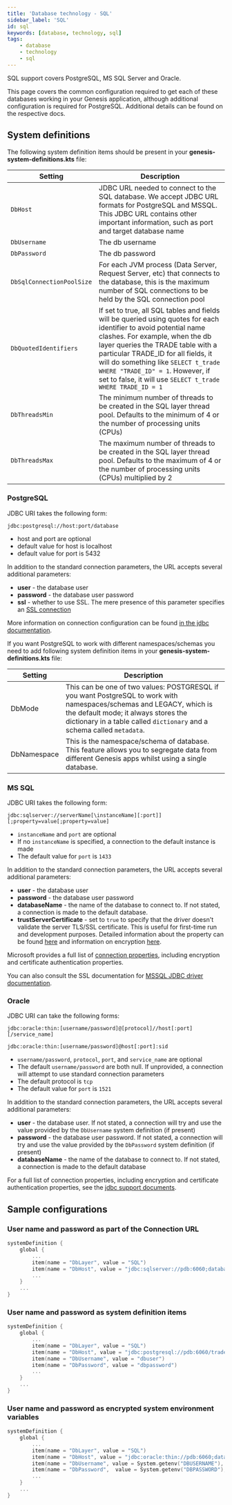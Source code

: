 ```yaml
---
title: 'Database technology - SQL'
sidebar_label: 'SQL'
id: sql
keywords: [database, technology, sql]
tags:
    - database
    - technology
    - sql
---
```


SQL support covers PostgreSQL, MS SQL Server and Oracle.

This page covers the common configuration required to get each of these databases working in your Genesis application, although additional configuration is required for PostgreSQL. Additional details can be found on the respective docs.

## System definitions

The following system definition items should be present in your **genesis-system-definitions.kts** file:


| Setting                    | Description                                                                                                                                                                                                                                                                                                                                                              |  
|----------------------------|--------------------------------------------------------------------------------------------------------------------------------------------------------------------------------------------------------------------------------------------------------------------------------------------------------------------------------------------------------------------------|
| `DbHost`                   | JDBC URL needed to connect to the SQL database. We accept JDBC URL formats for PostgreSQL and MSSQL. This JDBC URL contains other important information, such as port and target database name                |
| `DbUsername`               | The db username                |  
| `DbPassword`               | The db password                |
| `DbSqlConnectionPoolSize`  | For each JVM process (Data Server, Request Server, etc) that connects to the database, this is the maximum number of SQL connections to be held by the SQL connection pool             |  
| `DbQuotedIdentifiers`      | If set to true, all SQL tables and fields will be queried using quotes for each identifier to avoid potential name clashes. For example, when the db layer queries the TRADE table with a particular TRADE_ID for all fields, it will do something like `SELECT t_trade WHERE "TRADE_ID" = 1`. However, if set to false, it will use `SELECT t_trade WHERE TRADE_ID = 1` |  
| `DbThreadsMin`             | The minimum number of threads to be created in the SQL layer thread pool. Defaults to the minimum of 4 or the number of processing units (CPUs)                             |
| `DbThreadsMax`             | The maximum number of threads to be created in the SQL layer thread pool. Defaults to the maximum of 4 or the number of processing units (CPUs) multiplied by 2             |

### PostgreSQL

JDBC URI takes the following form:

`jdbc:postgresql://host:port/database`

- host and port are optional
- default value for host is localhost
- default value for port is 5432

In addition to the standard connection parameters, the URL accepts several additional parameters:

- **user** - the database user
- **password** - the database user password
- **ssl** - whether to use SSL. The mere presence of this parameter specifies an [SSL connection](https://jdbc.postgresql.org/documentation/head/ssl-client.html)

More information on connection configuration can be found [in the jdbc documentation](https://jdbc.postgresql.org/documentation/head/connect.html).

If you want PostgreSQL to work with different namespaces/schemas you need to add following system definition items in your **genesis-system-definitions.kts** file:

| Setting     | Description                                                                                                                                                                                                                           |
|-------------|---------------------------------------------------------------------------------------------------------------------------------------------------------------------------------------------------------------------------------------|
| DbMode      | This can be one of two values: POSTGRESQL if you want PostgreSQL to work with namespaces/schemas and LEGACY, which is the default mode; it always stores the dictionary in a table called `dictionary` and a schema called `metadata`. |
| DbNamespace | This is the namespace/schema of database. This feature allows you to segregate data from different Genesis apps whilst using a single database.         |

### MS SQL

JDBC URI takes the following form:

`jdbc:sqlserver://serverName[\instanceName][:port]][;property=value[;property=value]`

- `instanceName` and `port` are optional
- If no `instanceName` is specified, a connection to the default instance is made
- The default value for `port` is `1433`

In addition to the standard connection parameters, the URL accepts several additional parameters:
- **user** - the database user
- **password** - the database user password
- **databaseName** - the name of the database to connect to. If not stated, a connection is made to the default database.
- **trustServerCertificate** - set to `true` to specify that the driver doesn't validate the server TLS/SSL certificate. This is useful for first-time run and development purposes. Detailed information about the property can be found [here](https://docs.microsoft.com/en-us/sql/connect/jdbc/setting-the-connection-properties?view=sql-server-ver15) and information on encryption [here](https://docs.microsoft.com/en-us/sql/connect/jdbc/understanding-ssl-support?view=sql-server-ver15).

Microsoft provides a full list of [connection properties](https://docs.microsoft.com/en-us/sql/connect/jdbc/setting-the-connection-properties?view=sql-server-ver15), including encryption and certificate authentication properties.

You can also consult the SSL documentation for [MSSQL JDBC driver documentation](https://github.com/Microsoft/mssql-jdbc/wiki/SSLProtocol).

### Oracle

JDBC URI can take the following forms:

`jdbc:oracle:thin:[username/password]@[protocol]//host[:port][/service_name]`

`jdbc:oracle:thin:[username/password]@host[:port]:sid`

- `username/password`, `protocol`, `port`, and `service_name` are optional
- The default `username/password` are both null. If unprovided, a connection will attempt to use standard connection parameters
- The default protocol is `tcp`
- The default value for `port` is `1521`

In addition to the standard connection parameters, the URL accepts several additional parameters:
- **user** - the database user. If not stated, a connection will try and use the value provided by the `DbUsername` system definition (if present)
- **password** - the database user password. If not stated, a connection will try and use the value provided by the `DbPassword` system definition (if present)
- **databaseName** - the name of the database to connect to. If not stated, a connection is made to the default database

For a full list of connection properties, including encryption and certificate authentication properties, see the [jdbc support documents](https://docs.oracle.com/en/database/oracle/oracle-database/21/jjdbc/JDBC-standards-support.html).

## Sample configurations

### User name and password as part of the Connection URL

```kotlin
systemDefinition {
    global {
        ...
        item(name = "DbLayer", value = "SQL")
        item(name = "DbHost", value = "jdbc:sqlserver://pdb:6060;databaseName=trades;user=MyUserName;password=dbpassword;")
        ...
    }    
    ...
}
```

### User name and password as system definition items

```kotlin
systemDefinition {
    global {
        ...
        item(name = "DbLayer", value = "SQL")
        item(name = "DbHost", value = "jdbc:postgresql://pdb:6060/trades")
        item(name = "DbUsername", value = "dbuser")
        item(name = "DbPassword", value = "dbpassword")
        ...
    }
    ...
}
```

### User name and password as encrypted system environment variables

```kotlin
systemDefinition {
    global {
        ...
        item(name = "DbLayer", value = "SQL")
        item(name = "DbHost", value = "jdbc:oracle:thin://pdb:6060;databaseName=trades")
        item(name = "DbUsername", value = System.getenv("DBUSERNAME"), encrypted = true)
        item(name = "DbPassword",  value = System.getenv("DBPASSWORD"), encrypted = true)
        ...
    }
    ...
}
```
